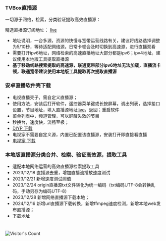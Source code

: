 ### TVBox直播源

一切源于网络，检索，分类验证提取高效直播源：

精选直播源订阅地址： [live](https://supprise0901.github.io/TVBox_live/live.txt)

* 地址说明，一台多源，资源的快慢与宽带运营线路有关，建议将线路选择调整为5/10秒，等待适配网络源，日常卡顿会及时切换到高速源，进行直播观看
* 需要打开ipv6地址，网络检索的高速直播地址大部分都是ipv6；ipv4地址，建议使用本地版工具提取直播源
* **基于移动线路搜索提取的高速源，联通宽带部分ipv6地址无法加载，直播流卡顿，联通宽带建议使用本地版工具提取再次提取直播源**

### 安卓直播软件壳下载
* 电视直播壳子，需自定义直播源；
* 使用方法，安装后打开软件，遥控器菜单键或长按屏幕，调出列表，选择接口设置，节目地址，填入直播源地址[live](https://supprise0901.github.io/TVBox_live/live.txt)，返回；重启软件
* 菜单列表中，频道管理，可以屏蔽失效的节目
* 秒换台，速度快，流畅至极；
*  [DIYP 下载](https://supprise0901.github.io/TVBox_live/local_find/DIYP.apk)
*  电视家不需要自定义源，内置已配置该直播源，安装打开即直接看直播
*  [电视家 下载](https://supprise.lanzouw.com/ivJnG2ib97oh)

### 本地版直播源分类合并、检索、验证高效源，提取工具

* 适配本地网络运营的高效直播源检索提取工具
* 2023/12/18 直播源去重，增加直播流播放速度测试 
* 2023/12/21 新增速度测试阈值
* 2023/12/24 origin直播源txt文件转化为统一编码（txt编码UTF-8会转换乱码，手动另存为编码UTF-8）
* 2023/12/28 新增网络直播源下载本地；
* 2024/12/16 新增url直播源下载转换，新增ffmpeg速度检测，新增本地web发布直播源；
* [下载地址](https://supprise0901.github.io/TVBox_live/local_find/find_source.rar)



#
![Visitor's Count](https://profile-counter.glitch.me/Supprise0901_TVBox_warehouse/count.svg)

